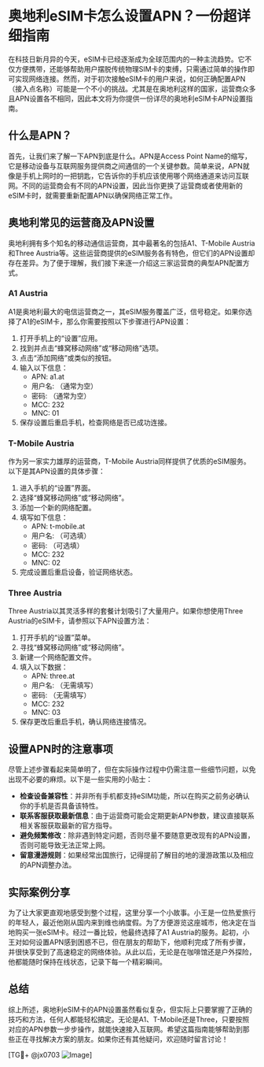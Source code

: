 # 奥地利eSIM卡怎么设置APN？一份超详细指南

在科技日新月异的今天，eSIM卡已经逐渐成为全球范围内的一种主流趋势。它不仅方便携带，还能够帮助用户摆脱传统物理SIM卡的束缚，只需通过简单的操作即可实现网络连接。然而，对于初次接触eSIM卡的用户来说，如何正确配置APN（接入点名称）可能是一个不小的挑战。尤其是在奥地利这样的国家，运营商众多且APN设置各不相同，因此本文将为你提供一份详尽的奥地利eSIM卡APN设置指南。

## 什么是APN？

首先，让我们来了解一下APN到底是什么。APN是Access Point Name的缩写，它是移动设备与互联网服务提供商之间通信的一个关键参数。简单来说，APN就像是手机上网时的一把钥匙，它告诉你的手机应该使用哪个网络通道来访问互联网。不同的运营商会有不同的APN设置，因此当你更换了运营商或者使用新的eSIM卡时，就需要重新配置APN以确保网络正常工作。

## 奥地利常见的运营商及APN设置

奥地利拥有多个知名的移动通信运营商，其中最著名的包括A1、T-Mobile Austria和Three Austria等。这些运营商提供的eSIM服务各有特色，但它们的APN设置却存在差异。为了便于理解，我们接下来逐一介绍这三家运营商的典型APN配置方式。

### A1 Austria
A1是奥地利最大的电信运营商之一，其eSIM服务覆盖广泛，信号稳定。如果你选择了A1的eSIM卡，那么你需要按照以下步骤进行APN设置：

1. 打开手机上的“设置”应用。
2. 找到并点击“蜂窝移动网络”或“移动网络”选项。
3. 点击“添加网络”或类似的按钮。
4. 输入以下信息：
   - APN: a1.at
   - 用户名: （通常为空）
   - 密码: （通常为空）
   - MCC: 232
   - MNC: 01
5. 保存设置后重启手机，检查网络是否已成功连接。

### T-Mobile Austria
作为另一家实力雄厚的运营商，T-Mobile Austria同样提供了优质的eSIM服务。以下是其APN设置的具体步骤：

1. 进入手机的“设置”界面。
2. 选择“蜂窝移动网络”或“移动网络”。
3. 添加一个新的网络配置。
4. 填写如下信息：
   - APN: t-mobile.at
   - 用户名: （可选填）
   - 密码: （可选填）
   - MCC: 232
   - MNC: 02
5. 完成设置后重启设备，验证网络状态。

### Three Austria
Three Austria以其灵活多样的套餐计划吸引了大量用户。如果你想使用Three Austria的eSIM卡，请参照以下APN设置方法：

1. 打开手机的“设置”菜单。
2. 寻找“蜂窝移动网络”或“移动网络”。
3. 新建一个网络配置文件。
4. 填入以下数据：
   - APN: three.at
   - 用户名: （无需填写）
   - 密码: （无需填写）
   - MCC: 232
   - MNC: 03
5. 保存更改后重启手机，确认网络连接情况。

## 设置APN时的注意事项

尽管上述步骤看起来简单明了，但在实际操作过程中仍需注意一些细节问题，以免出现不必要的麻烦。以下是一些实用的小贴士：

- **检查设备兼容性**：并非所有手机都支持eSIM功能，所以在购买之前务必确认你的手机是否具备该特性。
- **联系客服获取最新信息**：由于运营商可能会定期更新APN参数，建议直接联系相关客服获取最新的官方指导。
- **避免频繁修改**：除非遇到特定问题，否则尽量不要随意更改现有的APN设置，否则可能导致无法正常上网。
- **留意漫游规则**：如果经常出国旅行，记得提前了解目的地的漫游政策以及相应的APN调整办法。

## 实际案例分享

为了让大家更直观地感受到整个过程，这里分享一个小故事。小王是一位热爱旅行的年轻人，最近他刚从国内来到维也纳度假。为了方便游览这座城市，他决定在当地购买一张eSIM卡。经过一番比较，他最终选择了A1 Austria的服务。起初，小王对如何设置APN感到困惑不已，但在朋友的帮助下，他顺利完成了所有步骤，并很快享受到了高速稳定的网络体验。从此以后，无论是在咖啡馆还是户外探险，他都能随时保持在线状态，记录下每一个精彩瞬间。

## 总结

综上所述，奥地利eSIM卡的APN设置虽然看似复杂，但实际上只要掌握了正确的技巧和方法，任何人都能轻松搞定。无论是A1、T-Mobile还是Three，只要按照对应的APN参数一步步操作，就能快速接入互联网。希望这篇指南能够帮助到那些正在寻找解决方案的朋友。如果你还有其他疑问，欢迎随时留言讨论！

[TG💪+ @jx0703 ![Image](https://github.com/user-attachments/assets/dbca1d08-cadb-493c-b0ec-ad6f7a83f270)]